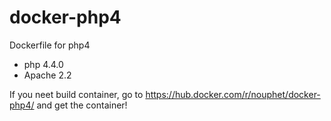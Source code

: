 # docker-php4
Dockerfile for php4

* php 4.4.0
* Apache 2.2

If you neet build container, go to https://hub.docker.com/r/nouphet/docker-php4/ and get the container!
